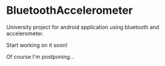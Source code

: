 BluetoothAccelerometer
======================

University project for android application using bluetooth and accelerometer.

Start working on it soon!

Of course I'm postponing...